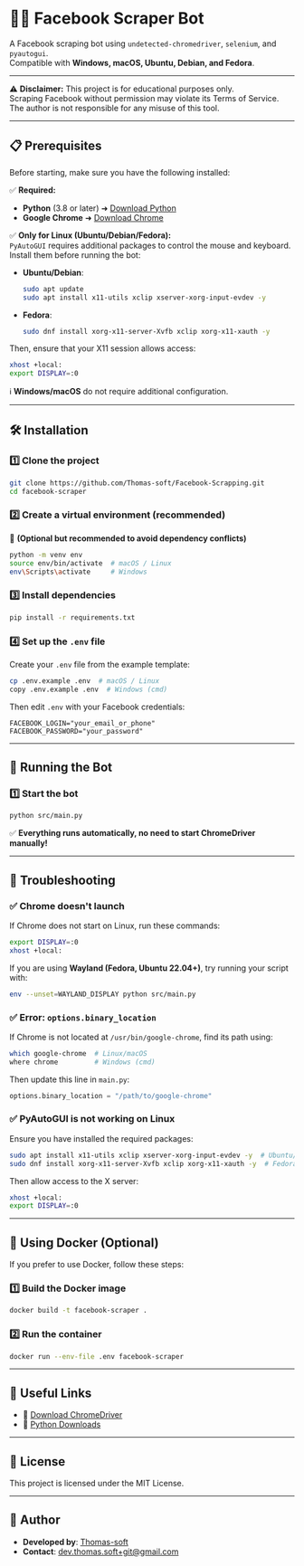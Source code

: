 # 🕵️‍♂️ **Facebook Scraper Bot**

A Facebook scraping bot using `undetected-chromedriver`, `selenium`, and `pyautogui`.  
Compatible with **Windows, macOS, Ubuntu, Debian, and Fedora**.

---

⚠️ **Disclaimer:** This project is for educational purposes only.  
Scraping Facebook without permission may violate its Terms of Service.  
The author is not responsible for any misuse of this tool.

---

## 📋 **Prerequisites**

Before starting, make sure you have the following installed:  

✅ **Required:**  
- **Python** (3.8 or later) ➜ [Download Python](https://www.python.org/downloads/)  
- **Google Chrome** ➜ [Download Chrome](https://www.google.com/chrome/)  

✅ **Only for Linux (Ubuntu/Debian/Fedora):**  
`PyAutoGUI` requires additional packages to control the mouse and keyboard. Install them before running the bot:

- **Ubuntu/Debian**:  
  ```bash
  sudo apt update
  sudo apt install x11-utils xclip xserver-xorg-input-evdev -y
  ```
- **Fedora**:  
  ```bash
  sudo dnf install xorg-x11-server-Xvfb xclip xorg-x11-xauth -y
  ```

Then, ensure that your X11 session allows access:  
```bash
xhost +local:
export DISPLAY=:0
```

ℹ️ **Windows/macOS** do not require additional configuration.

---

## 🛠 **Installation**

### 1️⃣ **Clone the project**
```bash
git clone https://github.com/Thomas-soft/Facebook-Scrapping.git
cd facebook-scraper
```

### 2️⃣ **Create a virtual environment (recommended)**
📌 **(Optional but recommended to avoid dependency conflicts)**  
```bash
python -m venv env
source env/bin/activate  # macOS / Linux
env\Scripts\activate     # Windows
```

### 3️⃣ **Install dependencies**
```bash
pip install -r requirements.txt
```

### 4️⃣ **Set up the `.env` file**
Create your `.env` file from the example template:
```bash
cp .env.example .env  # macOS / Linux
copy .env.example .env  # Windows (cmd)
```
Then edit `.env` with your Facebook credentials:
```env
FACEBOOK_LOGIN="your_email_or_phone"
FACEBOOK_PASSWORD="your_password"
```

---

## 🚀 **Running the Bot**

### 1️⃣ **Start the bot**
```bash
python src/main.py
```
✅ **Everything runs automatically, no need to start ChromeDriver manually!**  

---

## 🛑 **Troubleshooting**

### ✅ **Chrome doesn't launch**
If Chrome does not start on Linux, run these commands:
```bash
export DISPLAY=:0
xhost +local:
```
If you are using **Wayland (Fedora, Ubuntu 22.04+)**, try running your script with:
```bash
env --unset=WAYLAND_DISPLAY python src/main.py
```

### ✅ **Error: `options.binary_location`**
If Chrome is not located at `/usr/bin/google-chrome`, find its path using:
```bash
which google-chrome  # Linux/macOS
where chrome         # Windows (cmd)
```
Then update this line in `main.py`:
```python
options.binary_location = "/path/to/google-chrome"
```

### ✅ **PyAutoGUI is not working on Linux**
Ensure you have installed the required packages:
```bash
sudo apt install x11-utils xclip xserver-xorg-input-evdev -y  # Ubuntu/Debian
sudo dnf install xorg-x11-server-Xvfb xclip xorg-x11-xauth -y  # Fedora
```
Then allow access to the X server:
```bash
xhost +local:
export DISPLAY=:0
```

---

## 🔄 **Using Docker (Optional)**
If you prefer to use Docker, follow these steps:

### 1️⃣ **Build the Docker image**
```bash
docker build -t facebook-scraper .
```

### 2️⃣ **Run the container**
```bash
docker run --env-file .env facebook-scraper
```

---

## 🔗 **Useful Links**
- 📌 [Download ChromeDriver](https://sites.google.com/chromium.org/driver/)
- 📌 [Python Downloads](https://www.python.org/downloads/)

---

## 📄 **License**
This project is licensed under the MIT License.

---

## 🎯 **Author**
- **Developed by**: [Thomas-soft](https://github.com/Thomas-soft)
- **Contact**: dev.thomas.soft+git@gmail.com
